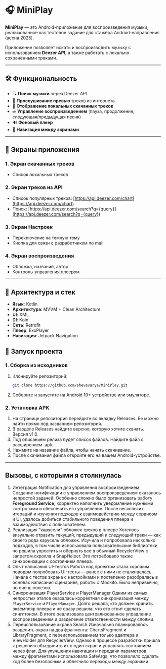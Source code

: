 # 🎧 MiniPlay

**MiniPlay** — это Android-приложение для воспроизведения музыки, реализованное как тестовое задание для стажёра Android-направления (весна 2025).

Приложение позволяет искать и воспроизводить музыку с использованием **Deezer API**, а также работать с локально сохранёнными треками.

---

## 🛠️ Функциональность

- 🔍 **Поиск музыки** через Deezer API
- 🎼 **Прослушивание превью** треков из интернета
- 💾 **Отображение локальных скачанных треков**
- ⏯ **Управление воспроизведением** (пауза, продолжение, следующая/предыдущая песня)
- 🔊 **Фоновый плеер**
- 🔁 **Навигация между экранами**

---

## 📱 Экраны приложения

### 1. Экран скачанных треков
- Список локальных треков 

### 2. Экран треков из API
- Список популярных треков: [https://api.deezer.com/chart](https://api.deezer.com/chart)
- Поиск: [https://api.deezer.com/search?q={query}](https://api.deezer.com/search?q={query})

### 3. Экран Настроек
- Переключение на темную тему
- Кнопка для связи с разработчиком по mail
  
### 4. Экран воспроизведения
- Обложка, название, автор
- Контролы управления плеером

---

## 🧱 Архитектура и стек

- **Язык**: Kotlin
- **Архитектура**: MVVM + Clean Architecture
- **UI**: XML 
- **DI**: Koin
- **Сеть**: Retrofit
- **Плеер**: ExoPlayer
- **Навигация**: Jetpack Navigation


## 🚀 Запуск проекта

### 1. Сборка из исходников

1. Клонируйте репозиторий:
   ```bash
   git clone https://github.com/shevavarya/MiniPlay.git
2. Соберите и запустите на Android 10+ устройстве или эмуляторе.

### 2. Установка APK
1. На странице репозитория перейдите во вкладку Releases. Ее можно найти прямо под названием репозитория.
2. В разделе Releases найдите версию, которую хотите скачать. Версия v1.0.
3. Под описанием релиза будет список файлов. Найдите файл с расширением .apk.
4. Нажмите на название файла, чтобы начать скачивание.
5. После скачивания файла откройте его на вашем Android-устройстве.

---

## Вызовы, с которыми я столкнулась

1. Интеграция Notification для управления воспроизведением  
Создание нотификации с управлением воспроизведением оказалось непростой задачей. Особенно сложно было организовать работу **Foreground Service**, корректно наполнить уведомление нужными контролами и обеспечить его управление. После нескольких итераций и изучения подходов к взаимодействию между сервисом и UI, удалось добиться стабильного поведения плеера и взаимодействия с пользователем.
2. Реализация "карусели" обложек треков в плеере
Хотелось визуально отразить текущий, предыдущий и следующий треки — как своего рода карусель обложек. Изучила и попробовала несколько подходов, в том числе использовала пользовательские библиотеки, но решила упростить и обернуть все в обычный RecyclerView с запретом скролла и SnapHelper. Это потребовало также синхронизации с состоянием плеера. 
3. Опыт написания UI-тестов
Работа над проектом стала хорошим поводом попробовать UI-тесты — ранее с ними не сталкивалась. Начала с тестов экрана с настройками и постепенно разобралась в основах написания сценариев, работы с Mockito. Было непривычно, но очень полезно.
4. Синхронизация PlayerService и PlayerManager
Одним из самых непростых этапов оказалась корректная синхронизация между `PlayerService` и `PlayerManager`. Долго решала, кто должен хранить экземпляр плеера и не сразу решила, что его стоит сделать синглтоном. В итоге реализовала централизованное управление воспроизведением и разделение ответственности между слоями.
5. Переиспользование экрана Search
Изначально планировалось разделить экран на два фрагмента: ChartsFragment и LibraryFragment, с переиспользованием только адаптера и ViewHolder для RecyclerView. Однако в процессе разработки пришла к решению объединить их в один экран и управлять состоянием через флаг. Для улучшения навигации и передачи параметров между фрагментами использовала SafeArgs, что позволило сделать код более безопасным и облегчило переходы между экранами.


